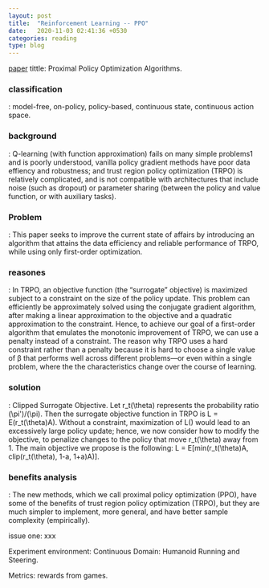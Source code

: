 ```yaml
---
layout: post
title:  "Reinforcement Learning -- PPO"
date:   2020-11-03 02:41:36 +0530
categories: reading
type: blog
---
```

[paper][paper] tittle: Proximal Policy Optimization Algorithms.

<h3>classification</h3>: model-free, on-policy, policy-based, continuous state, continuous action space.

<h3>background</h3>: Q-learning (with function approximation) fails on many simple problems1 and is poorly understood, vanilla policy gradient methods have poor data effiency and robustness; and trust region policy optimization (TRPO) is relatively complicated, and is not compatible with architectures that include noise (such as dropout) or parameter sharing (between the policy and value function, or with auxiliary tasks).

<h3>Problem</h3>: This paper seeks to improve the current state of affairs by introducing an algorithm that attains the data efficiency and reliable performance of TRPO, while using only first-order optimization.

<h3>reasones</h3>: In TRPO,  an objective function (the “surrogate” objective) is maximized subject to a constraint on the size of the policy update. This problem can efficiently be approximately solved using the conjugate gradient algorithm, after making a linear approximation to the objective and a quadratic approximation to the constraint. Hence, to achieve our goal of a first-order algorithm that emulates the monotonic improvement of TRPO, we can use a penalty instead of a constraint. The reason why TRPO uses a hard constraint rather than a penalty because it is hard to choose a single value of β that performs well across different problems—or even within a single problem, where the the characteristics change over the course of learning.

<h3>solution</h3>: Clipped Surrogate Objective. Let r_t(\theta) represents the probability ratio (\pi')/(\pi). Then the surrogate objective function in TRPO is L = E(r_t(\theta)A). Without a constraint, maximization of L() would lead to an excessively large policy update; hence, we now consider how to modify the objective, to penalize changes to the policy that move r_t(\theta) away from 1. The main objective we propose is the following: L = E[min(r_t(\theta)A, clip(r_t(\theta), 1-a, 1+a)A)].

<h3>benefits analysis</h3>:  The new methods, which we call proximal policy optimization (PPO), have some of the benefits of trust region policy optimization (TRPO), but they are much simpler to implement, more general, and have better sample complexity (empirically).

issue one: xxx

Experiment environment:  Continuous Domain: Humanoid Running and Steering.

Metrics: rewards from games.

[paper]:https://arxiv.org/pdf/1707.06347.pdf